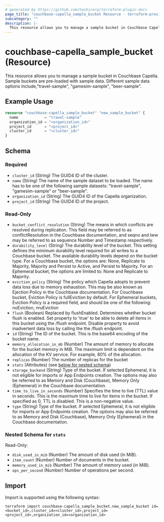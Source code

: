 ```yaml
---
# generated by https://github.com/hashicorp/terraform-plugin-docs
page_title: "couchbase-capella_sample_bucket Resource - terraform-provider-couchbase-capella"
subcategory: ""
description: |-
  This resource allows you to manage a sample bucket in Couchbase Capella. Sample buckets are pre-loaded with sample data. Different sample data options include,"travel-sample", "gamesim-sample", "beer-sample".
---
```


# couchbase-capella_sample_bucket (Resource)

This resource allows you to manage a sample bucket in Couchbase Capella. Sample buckets are pre-loaded with sample data. Different sample data options include,"travel-sample", "gamesim-sample", "beer-sample".

## Example Usage

```terraform
resource "couchbase-capella_sample_bucket" "new_sample_bucket" {
  name            = "travel-sample"
  organization_id = "<organization_id>"
  project_id      = "<project_id>"
  cluster_id      = "<cluster_id>"
}
```

<!-- schema generated by tfplugindocs -->
## Schema

### Required

- `cluster_id` (String) The GUID4 ID of the cluster.
- `name` (String) The name of the sample dataset to be loaded. The name has to be one of the following sample datasets: "travel-sample", "gamesim-sample" or "beer-sample".
- `organization_id` (String) The GUID4 ID of the Capella organization.
- `project_id` (String) The GUID4 ID of the project.

### Read-Only

- `bucket_conflict_resolution` (String) The means in which conflicts are resolved during replication. This field may be referred to as conflictResolution in the Couchbase documentation, and seqno and lww may be referred to as sequence Number and Timestamp respectively.
- `durability_level` (String) The durability level of the bucket. This setting defines the minimum durability level required for all writes to a Couchbase bucket. The available durability levels depend on the bucket type. For a Couchbase bucket, the options are: None, Replicate to Majority, Majority and Persist to Active, and Persist to Majority. For an Ephemeral bucket, the options are limited to: None and Replicate to Majority.
- `eviction_policy` (String) The policy which Capella adopts to prevent data loss due to memory exhaustion. This may be also known as Ejection Policy in the Couchbase documentation. For Couchbase bucket, Eviction Policy is fullEviction by default. For Ephemeral buckets, Eviction Policy is a required field, and should be one of the following: noEviction, nruEviction
- `flush` (Boolean) Replaced by flushEnabled. Determines whether bucket flush is enabled. Set property to 'true' to be able to delete all items in this bucket using the /flush endpoint. Disable property to avoid inadvertent data loss by calling the the /flush endpoint.
- `id` (String) The ID of the bucket. This is the base64 encoding of the bucket name.
- `memory_allocation_in_mb` (Number) The amount of memory to allocate for the bucket memory in MiB. The maximum limit is dependent on the allocation of the KV service. For example, 80% of the allocation.
- `replicas` (Number) The number of replicas for the bucket
- `stats` (Attributes) (see [below for nested schema](#nestedatt--stats))
- `storage_backend` (String) Type of the bucket. If selected Ephemeral, it is not eligible for imports or App Endpoints creation. The options may also be referred to as Memory and Disk (Couchbase), Memory Only (Ephemeral) in the Couchbase documentation.
- `time_to_live_in_seconds` (Number) Specifies the time to live (TTL) value in seconds. This is the maximum time to live for items in the bucket. If specified as 0, TTL is disabled. This is a non-negative value.
- `type` (String) Type of the bucket. If selected Ephemeral, it is not eligible for imports or App Endpoints creation. The options may also be referred to as Memory and Disk (Couchbase), Memory Only (Ephemeral) in the Couchbase documentation.

<a id="nestedatt--stats"></a>
### Nested Schema for `stats`

Read-Only:

- `disk_used_in_mib` (Number) The amount of disk used (in MiB).
- `item_count` (Number) Number of documents in the bucket.
- `memory_used_in_mib` (Number) The amount of memory used (in MiB).
- `ops_per_second` (Number) Number of operations per second.

## Import

Import is supported using the following syntax:

```shell
terraform import couchbase-capella_sample_bucket.new_sample_bucket id=<bucket_id>,cluster_id=<cluster_id>,project_id=<project_id>,organization_id=<organization_id>
```
